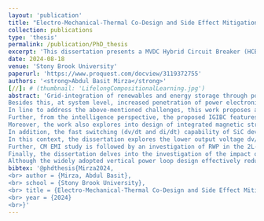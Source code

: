 ```yaml
---
layout: 'publication'
title: "Electro-Mechanical-Thermal Co-Design and Side Effect Mitigation for a 75 kVA SiC-Based Intelligent Grid-Interface Bidirectional Converter"
collection: publications
type: 'thesis'
permalink: /publication/PhD_thesis
excerpt: 'This dissertation presents a MVDC Hybrid Circuit Breaker (HCB) that consists of an electro-mechanical switch (EMS) in series with the Voltage Injector Building Block (VIBB).'
date: 2024-08-18
venue: 'Stony Brook University'
paperurl: 'https://www.proquest.com/docview/3119372755'
authors: '<strong>Abdul Basit Mirza</strong>'
[//]: # (thumbnail: 'LifelongCompositionalLearning.jpg')
abstract: 'Grid-integration of renewables and energy storage through power electronic grid-interface converters is essential for achieving a more sustainable smart grid. This mission involves developing compact and efficient converters with standardized hardware interface and communication architecture to address redundancy and compatibility concerns. At converter level, advent of Wide Band Gap (WBG) devices such as Silicon Carbide (SiC) have allowed high power density and efficiency targets, owing to their fast switching capability. However, fast switching capability of SiC requires tight integration of power devices, constraining the electrical and mechanical design.
Besides this, at system level, increased penetration of power electronic converters raise concerns on system interoperability and reliability. These concerns stem from the variation in communication protocols and interconnections, which are influenced by both the manufacturer and the geographic region. This diversity presents challenges to the smooth scalability of systems and, at the same time, leads to higher expenses related to installation and maintenance. Furthermore, the degradation of essential converter components, such as passive elements and power devices, caused by switching action due to Pulse Width Modulation (PWM) profoundly affects the converter&#39;s operational lifespan and reliability.   
In line to address the above-mentioned challenges, this work proposes a two-stage SiC-based 75 kVA Intelligent Grid-Interface Bidirectional Converter (IGIBC), comprising DC-DC and DC-AC power stages with standardized interconnects. From the converter design perspective, the proposed IGIBC is built using discrete SiC devices in the TO-247 package. The power stage is electro-mechanically-thermally co-designed and packaged on a modular 3D structure platform, where all three sides of the customized heat sink are utilized to achieve high power density (5.5 kW/L), including passive components. For optimum switching performance, an optimized PCB layout is developed with minimum board parasitic capacitance. Similarly, the split-direct winding technique is employed for magnetics to achieve minimum winding capacitance and associated current ringing. Further, for the DC-AC stage, Two-Level Split-Phase (2L-SP) topology is employed, owing to its lower switching loss, ruggedness against short-circuit and increased cross-talk immunity compared with simple Two-Level (2L) topology. An equivalent switching transition circuit is derived to optimize the value of the split inductor for the DC-AC stage. Lastly, the developed power stage is packaged inside a NEMA box enclosure and is systematically tested at rated system voltage with an RL load.
Further, from the intelligence perspective, the proposed IGIBC features online non-invasive health monitoring of converter components through a pseudo-optimized Digital Twin (DT)-based approach. DT also aids in identifying system failure modes, providing an extra layer of protection. Additionally, for synchronized grid-tie operation with several IGIBC units, a hierarchical central controller is proposed and developed, which controls the DC-AC stage and monitors the health of each IGIBC through dedicated control and data serial communication channels.   
Moreover, the work also explores into design of integrated magnetic structures for interleaved boost converter and side effect mitigation in 2L SiC-based power electronic converters. Interleaving in a boost converter is beneficial for lowering input and output current ripples through ripple cancellation due to phase-shift between channel currents. However, interleaving does not affect the channel current ripple. The channel current comprises circulating Differential Mode (DM) current and Common Mode (CM) boost current, whose ripples constitute the total channel current ripple. Inverse coupling between channel inductors effectively lowers channel current ripple while maintaining the same input and output current ripples. However, with a single inverse coupled inductor, its leakage inductance, which serves as a boost inductor, depends on the winding arrangement and is challenging to balance in both channels. To overcome this, an Integrated Magnetic Structure (IMS), based on a gapped EE-core, is proposed that combines both CM and DM inductances in a single core. The CM and DM inductances are independent and depend on separate winding turns.
In addition, the fast switching (dv/dt and di/dt) capability of SiC devices exacerbates the underlying side effects, such as Electromagnetic Interference (EMI) emissions, Reflected Wave Phenomenon (RWP), and Partial Discharge (PD). These side effects are more pronounced and are a concern in motors fed with cable-connected 2L SiC-based drives, leading to the premature failure of the motor and degradation of the converter. Side-effect mitigation approaches involve adding filters or employing a converter topology with a lower output slew-rate (dv/dt).   
In this context, the dissertation explores the lower output voltage dv/dt benefit of the 2L-SP topology in suppressing the side effects. Firstly, the DC-side conducted CM EMI emissions of the 2L-SP are investigated and compared with the 2L topology. CM noise propagation path modeling of 2L-SP is performed in the frequency domain, followed by validation on an 18 kVA SiC-based hardware prototype. The results show that increasing split inductance significantly lowers the CM magnitude with a maximum reduction of 17.85 dB. The reduction is attributed to the lower dv/dt of the CMV sources.
Further, CM EMI study is followed by an investigation of RWP in the 2L-SP inverter-fed motor drive and its comparison with the traditional 2L topology with output reactor. Analytical models are derived with closed-form expressions for slew-rate and RWP transients. Subsequently, Double Pulse Tests (DPT) are performed for different cable lengths for both 2L-SP and 2L drive configurations to validate the models. According to the experimental results, split inductors in the 2L-SP lower the output dv/dt and act as auxiliary/output reactor, resulting in a maximum reduction of 60 % and 74 % in load-side overvoltage and drive-side overcurrent for the 8 m cable. Moreover, split inductors decouple load, anti-parallel diode, and complementary device parasitics from the switching device, achieving a 17 % lower switching loss than 2L-LF.
Finally, the dissertation delves into the investigation of the impact of PCB parasitic capacitance of the turn-OFF transient in discrete TO-247 packaged-based chopper and half-bridge configurations using the 2L-SP phase leg. These configurations are a fundamental building block for various power electronics converter topologies, including two-level and multi-level AC-DC or DC-AC converters and DC-DC converters such as buck, boost, buck-boost, resonant converters, and Dual Active Bridge (DAB). However, fast switching of SiC implies high dv/dt and di/dt, imposing a constraint on the PCB power loop inductance in minimizing voltage overshoot during the turn-OFF transient.
Although the widely adopted vertical power loop design effectively reduces the loop inductance, it increases the PCB parasitic capacitance. Due to the considerable lead inductance of the TO-247 package, this PCB capacitance is paralleled to the device&#39;s output capacitance through the package lead inductance, altering the switching transient. At first, small-signal models incorporating PCB capacitance are derived. Subsequently, these models are validated in the frequency domain, and the switching transients are compared through DPT on two PCB prototypes with the same layout but different stack-ups, yielding different PCB capacitances. Finally, the proposed small-signal models are analyzed to establish criteria, in terms of TO-247 lead and PCB loop inductance, for minimizing the impact of PCB capacitance on switching transients.'
bibtex: '@phdthesis{Mirza2024,
<br> author = {Mirza, Abdul Basit},
<br> school = {Stony Brook University},
<br> title = {Electro-Mechanical-Thermal Co-Design and Side Effect Mitigation for a 75 kVA SiC-Based Intelligent Grid-Interface Bidirectional Converter},
<br> year = {2024}
<br>}'
---
```

